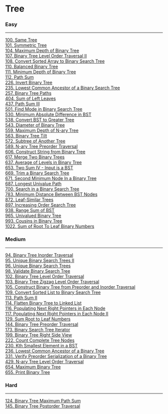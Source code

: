 # Tree

### Easy
---
[100. Same Tree](../solutions/0100-Same%20Tree.md)</br>
[101. Symmetric Tree](../solutions/0101-Symmetric%20Tree.md)</br>
[104. Maximum Depth of Binary Tree](../solutions/0104-Maximum%20Depth%20of%20Binary%20Tree.md)</br>
[107. Binary Tree Level Order Traversal II](../solutions/0107-Binary%20Tree%20Level%20Order%20Traversal%20II.md)</br>
[108. Convert Sorted Array to Binary Search Tree](../solutions/0108-Convert%20Sorted%20Array%20to%20Binary%20Search%20Tree.md)</br>
[110. Balanced Binary Tree](../solutions/0110-Balanced%20Binary%20Tree.md)</br>
[111. Minimum Depth of Binary Tree](../solutions/0111-Minimum%20Depth%20of%20Binary%20Tree.md)</br>
[112. Path Sum](../solutions/0112-Path%20Sum.md)</br>
[226. Invert Binary Tree](../solutions/0226-Invert%20Binary%20Tree.md)</br>
[235. Lowest Common Ancestor of a Binary Search Tree](../solutions/0235-Lowest%20Common%20Ancestor%20of%20a%20Binary%20Search%20Tree.md)</br>
[257. Binary Tree Paths](../solutions/0257-Binary%20Tree%20Paths.md)</br>
[404. Sum of Left Leaves](../solutions/0404-Sum%20of%20Left%20Leaves.md)</br>
[437. Path Sum III](../solutions/0437-Path%20Sum%20III.md)</br>
[501. Find Mode in Binary Search Tree](../solutions/0501-Find%20Mode%20in%20Binary%20Search%20Tree.md)</br>
[530. Minimum Absolute Difference in BST](../solutions/0530-Minimum%20Absolute%20Difference%20in%20BST.md)</br>
[538. Convert BST to Greater Tree](../solutions/0538-Convert%20BST%20to%20Greater%20Tree.md)</br>
[543. Diameter of Binary Tree](../solutions/0543-Diameter%20of%20Binary%20Tree.md)</br>
[559. Maximum Depth of N-ary Tree](../solutions/0559-Maximum%20Depth%20of%20N-ary%20Tree.md)</br>
[563. Binary Tree Tilt](../solutions/0563-Binary%20Tree%20Tilt.md)</br>
[572. Subtree of Another Tree](../solutions/0572-Subtree%20of%20Another%20Tree.md)</br>
[589. N-ary Tree Preorder Traversal](../solutions/0589-N-ary%20Tree%20Preorder%20Traversal.md)</br>
[606. Construct String from Binary Tree](../solutions/0606-Construct%20String%20from%20Binary%20Tree.md)</br>
[617. Merge Two Binary Trees](../solutions/0617-Merge%20Two%20Binary%20Trees.md)</br>
[637. Average of Levels in Binary Tree](../solutions/0637-Average%20of%20Levels%20in%20Binary%20Tree.md)</br>
[653. Two Sum IV - Input is a BST](../solutions/0653-Two%20Sum%20IV%20-%20Input%20is%20a%20BST.md)</br>
[669. Trim a Binary Search Tree](../solutions/0669-Trim%20a%20Binary%20Search%20Tree.md)</br>
[671. Second Minimum Node In a Binary Tree](../solutions/0671-Second%20Minimum%20Node%20In%20a%20Binary%20Tree.md)</br>
[687. Longest Univalue Path](../solutions/0687-Longest%20Univalue%20Path.md)</br>
[700. Search in a Binary Search Tree](../solutions/0700-Search%20in%20a%20Binary%20Search%20Tree.md)</br>
[783. Minimum Distance Between BST Nodes](../solutions/0783-Minimum%20Distance%20Between%20BST%20Nodes.md)</br>
[872. Leaf-Similar Trees](../solutions/0872-Leaf-Similar%20Trees.md)</br>
[897. Increasing Order Search Tree](../solutions/0897-Increasing%20Order%20Search%20Tree.md)</br>
[938. Range Sum of BST](../solutions/0938-Range%20Sum%20of%20BST.md)</br>
[965. Univalued Binary Tree](../solutions/0965-Univalued%20Binary%20Tree.md)</br>
[993. Cousins in Binary Tree](../solutions/0993-Cousins%20in%20Binary%20Tree.md)</br>
[1022. Sum of Root To Leaf Binary Numbers](../solutions/1022-Sum%20of%20Root%20To%20Leaf%20Binary%20Numbers.md)</br>

### Medium
---
[94. Binary Tree Inorder Traversal](../solutions/0094-Binary%20Tree%20Inorder%20Traversal.md)</br>
[95. Unique Binary Search Trees II](../solutions/0095-Unique%20Binary%20Search%20Trees%20II.md)</br>
[96. Unique Binary Search Trees](../solutions/0096-Unique%20Binary%20Search%20Trees.md)</br>
[98. Validate Binary Search Tree](../solutions/0098-Validate%20Binary%20Search%20Tree.md)</br>
[102. Binary Tree Level Order Traversal](../solutions/0102-Binary%20Tree%20Level%20Order%20Traversal.md)</br>
[103. Binary Tree Zigzag Level Order Traversal](../solutions/0103-Binary%20Tree%20Zigzag%20Level%20Order%20Traversal.md)</br>
[105. Construct Binary Tree from Preorder and Inorder Traversal](../solutions/0105-Construct%20Binary%20Tree%20from%20Preorder%20and%20Inorder%20Traversal.md.md)</br>
[109. Convert Sorted List to Binary Search Tree](../solutions/0109-Convert%20Sorted%20List%20to%20Binary%20Search%20Tree.md)</br>
[113. Path Sum II](../solutions/0113-Path%20Sum%20II.md)</br>
[114. Flatten Binary Tree to Linked List](../solutions/0114-Flatten%20Binary%20Tree%20to%20Linked%20List.md)</br>
[116. Populating Next Right Pointers in Each Node](../solutions/0116-Populating%20Next%20Right%20Pointers%20in%20Each%20Node.md)</br>
[117. Populating Next Right Pointers in Each Node II](../solutions/0117-Populating%20Next%20Right%20Pointers%20in%20Each%20Node%20II.md)</br>
[129. Sum Root to Leaf Numbers](../solutions/0129-Sum%20Root%20to%20Leaf%20Numbers.md)</br>
[144. Binary Tree Preorder Traversal](../solutions/0144-Binary%20Tree%20Preorder%20Traversal.md)</br>
[173. Binary Search Tree Iterator](../solutions/0173-Binary%20Search%20Tree%20Iterator.md)</br>
[199. Binary Tree Right Side View](../solutions/0199-Binary%20Tree%20Right%20Side%20View.md)</br>
[222. Count Complete Tree Nodes](../solutions/0222-Count%20Complete%20Tree%20Nodes.md)</br>
[230. Kth Smallest Element in a BST](../solutions/0230-Kth%20Smallest%20Element%20in%20a%20BST.md)</br>
[236. Lowest Common Ancestor of a Binary Tree](../solutions/0236-Lowest%20Common%20Ancestor%20of%20a%20Binary%20Tree.md)</br>
[331. Verify Preorder Serialization of a Binary Tree](../solutions/0331-Verify%20Preorder%20Serialization%20of%20a%20Binary%20Tree.md)</br>
[429. N-ary Tree Level Order Traversal](../solutions/0429-N-ary%20Tree%20Level%20Order%20Traversal.md)</br>
[654. Maximum Binary Tree](../solutions/0654-Maximum%20Binary%20Tree.md)</br>
[655. Print Binary Tree](../solutions/0655-Print%20Binary%20Tree.md)</br>

### Hard
---
[124. Binary Tree Maximum Path Sum](../solutions/0124-Binary%20Tree%20Maximum%20Path%20Sum.md)</br>
[145. Binary Tree Postorder Traversal](../solutions/0145-Binary%20Tree%20Postorder%20Traversal.md)</br>
